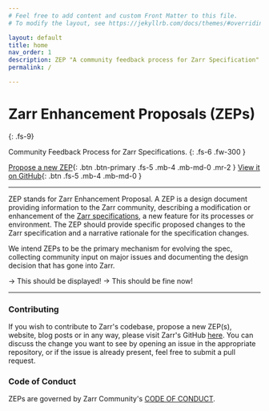 ```yaml
---
# Feel free to add content and custom Front Matter to this file.
# To modify the layout, see https://jekyllrb.com/docs/themes/#overriding-theme-defaults

layout: default
title: home
nav_order: 1
description: ZEP "A community feedback process for Zarr Specification"
permalink: /

---
```


# Zarr Enhancement Proposals (ZEPs)
{: .fs-9}

Community Feedback Process for Zarr Specifications.
{: .fs-6 .fw-300 }

[Propose a new ZEP](https://zarr.dev/){: .btn .btn-primary .fs-5 .mb-4 .mb-md-0 .mr-2 }
[View it on GitHub](https://github.com/zarr-developers/zeps){: .btn .fs-5 .mb-4 .mb-md-0 }

---

ZEP stands for Zarr Enhancement Proposal. A ZEP is a design document providing
information to the Zarr community, describing a modification or enhancement of
the [Zarr specifications](https://zarr-specs.readthedocs.io/en/latest/), a new
feature for its processes or environment. The ZEP should provide specific proposed
changes to the Zarr specification and a narrative rationale for the specification
changes.

We intend ZEPs to be the primary mechanism for evolving the spec, collecting
community input on major issues and documenting the design decision that has
gone into Zarr.

→ This should be displayed!
→ This should be fine now!

---

### Contributing

If you wish to contribute to Zarr's codebase, propose a new ZEP(s), website, blog
posts or in any way, please visit Zarr's GitHub [here](https://github.com/zarr-developers/).
You can discuss the change you want to see by opening an issue in the appropriate
repository, or if the issue is already present, feel free to submit a pull request.

### Code of Conduct

ZEPs are governed by Zarr Community's
[CODE OF CONDUCT](https://github.com/zarr-developers/.github/blob/main/CODE_OF_CONDUCT.md).